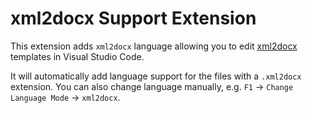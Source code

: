 # xml2docx Support Extension

This extension adds `xml2docx` language allowing you to
edit [xml2docx](https://github.com/kildom/xml2docx) templates
in Visual Studio Code.

It will automatically add language support for the files with
a `.xml2docx` extension. You can also change language manually, e.g.
`F1` -> `Change Language Mode` -> `xml2docx`.
